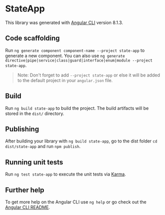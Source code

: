 # StateApp

This library was generated with [Angular CLI](https://github.com/angular/angular-cli) version 8.1.3.

## Code scaffolding

Run `ng generate component component-name --project state-app` to generate a new component. You can also use `ng generate directive|pipe|service|class|guard|interface|enum|module --project state-app`.
> Note: Don't forget to add `--project state-app` or else it will be added to the default project in your `angular.json` file. 

## Build

Run `ng build state-app` to build the project. The build artifacts will be stored in the `dist/` directory.

## Publishing

After building your library with `ng build state-app`, go to the dist folder `cd dist/state-app` and run `npm publish`.

## Running unit tests

Run `ng test state-app` to execute the unit tests via [Karma](https://karma-runner.github.io).

## Further help

To get more help on the Angular CLI use `ng help` or go check out the [Angular CLI README](https://github.com/angular/angular-cli/blob/master/README.md).
